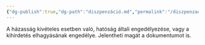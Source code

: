 ```yaml
---
{"dg-publish":true,"dg-path":"diszpenzáció.md","permalink":"/diszpenzacio/"}
---
```


A házasság kivételes esetben való, hatóság általi engedélyezése, vagy a kihirdetés elhagyásának engedélye.
Jelentheti magát a dokumentumot is.
